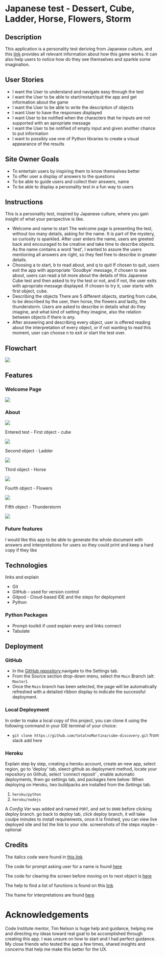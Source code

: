# Japanese test - Dessert, Cube, Ladder, Horse, Flowers, Storm

## Description

This application is a personality test deriving from Japanese culture, and this [link](https://steemit.com/psychology/@breezin/cube-test-japenese-personality-test) provides all relevant information about how this game works. It can also help users to notice how do they see themselves and sparkle some imagination.

## User Stories 

* I want the User to understand and navigate easy through the test
* I want the User to be able to start/restart/quit the app and get information about the game 
* I want the User to be able to write the description of objects
* I want User to have the responses displayed
* I want User to be notified when the characters that he inputs are not supported with an apropriate message
* I want the User to be notified of empty input and given another chance to put information
* I want to possibly use one of Python libraries to create a visual appearance of the results

## Site Owner Goals

* To entertain users by inspiring them to know themselves better
* To offer user a display of answers to the questions
* To be able to guide users and collect their answers, name
* To be able to display a personality test in a fun way to users

## Instructions

This is a personality test, inspired by Japanese culture, where you gain insight of what your perspective is like.
- Welcome and name to start
The welcome page is presenting the test, without too many details, asking for the name. It is part of the mystery, so curiosity is sparkled. After user enters the name, users are greeted back and encouraged to be creative and take time to describe objects. As the name contains a word 'test', I wanted to assure the users mentioning all answers are right, so they feel free to describe in greater details.
- Choosing a to start, b to read about, and q to quit
If chosen to quit, users exit the app with appropriate 'Goodbye' message,
if chosen to see about, users can read a bit more about the details of this Japanese Cube test and then asked to try the test or not, and if not, the user exits with apropriate message displayed. If chosen to try it, user starts with first object, cube.
- Describing the objects
There are 5 different objects, starting from cube, to be described by the user, then horse, the flowers and lastly, the thunderstorm. Users are asked to describe in details what do they imagine, and what kind of setting they imagine, also the relation between objects if there is any.
- After answering and describing every object, user is offered reading about the interpretation of every object, or if not wanting to read this moment, user can choose n to exit or start the test over.


## Flowchart

![](documentation/readme-images/cube-flowchart.png)

## Features

### Welcome Page

![](documentation/readme-images/welcome.png)

### About

![](documentation/readme-images/about_test.png)

Entered test - First object - cube

![](documentation/readme-images/started.png)

Second object - Ladder

![](documentation/readme-images/ladder.png)

Third object - Horse

![](documentation/readme-images/horse.png)

Fourth object - Flowers

![](documentation/readme-images/flowers.png)

Fifth object - Thunderstorm

![](documentation/readme-images/thunder.png)


### Future features

I would like this app to be able to generate the whole document with answers and interpretations for users so they could print and keep a hard copy if they like

## Technologies 
links and explain

* Git
* GitHub -  used for version control
* Gitpod - Cloud-based IDE and the steps for deployment
* Python

### Python Packages 

* Prompt-toolkit if used explain every and links connect
* Tabulate


## Deployment

### GitHub

- In the [GitHub repository](https://github.com/totalnoMartina/cube-discovery),navigate to the Settings tab.
- From the Source section drop-down menu, select the `Main` Branch (alt: `Master`).
- Once the `Main` branch has been selected, the page will be automatically refreshed with a detailed ribbon display to indicate the successful deployment.

### Local Deployment

In order to make a local copy of this project, you can clone it using the following command in your IDE terminal of your choice:

- `git clone https://github.com/totalnoMartina/cube-discovery.git`
from slack add here

### Heroku

Explain step by step, creating a heroku account, create an new app, select region, go to 'deploy' tab, sleect github as deployment method, locate your repository on Github, select 'connect reposit' , enable automatic deployments, thwn go settings tab, and packages here below:
When deploying on Heroku, two buildpacks are installed from the _Settings_ tab.

1. `heroku/python`
2. `heroku/nodejs`

A _Config Var_ was added and named `PORT`, and set to `8000` before clicking deploy branch.
go back to deploy tab, click deploy branch, it will take coulpe minutes to install requirements, once it is finished, you can view live deployed site and list the link to your site. screenshots of the steps maybe - optional


## Credits 

The italics code were found in [this link](https://stackoverflow.com/questions/13559276/can-i-write-italics-to-the-python-shell)

The code for prompt asking user for a name is found [here](https://python-prompt-toolkit.readthedocs.io/en/stable/pages/asking_for_input.html)

The code for clearing the screen before moving on to next object is [here]( https://www.geeksforgeeks.org/clear-screen-python/)

The help to find a list of functions is found on this [link](https://www.quora.com/How-can-you-make-a-list-of-functions-in-Python)

The frame for interpretations are found [here](https://textart4u.blogspot.com/2012/03/frame-borders-text-art-ascii-art.html)

# Acknowledgements

Code Institute mentor, Tim Nelson is huge help and guidance, helping me and directing my ideas toward real goal to be accomplished through creating this app. I was unsure on how to start and I had perfect guidance.
My close friends who tested the app a few times, shared insights and concerns that help me make this better for the UX.
